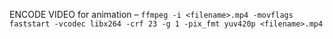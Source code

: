 ENCODE VIDEO for animation – `ffmpeg -i <filename>.mp4 -movflags faststart -vcodec libx264 -crf 23 -g 1 -pix_fmt yuv420p <filename>.mp4`